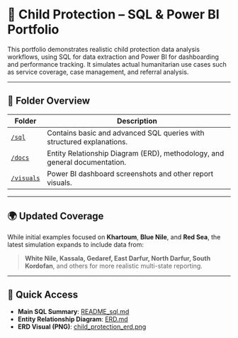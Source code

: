 # 🧒 Child Protection – SQL & Power BI Portfolio

This portfolio demonstrates realistic child protection data analysis workflows, using SQL for data extraction and Power BI for dashboarding and performance tracking. It simulates actual humanitarian use cases such as service coverage, case management, and referral analysis.

---

## 📁 Folder Overview

| Folder | Description |
|--------|-------------|
| [`/sql`](sql/README_sql.md) | Contains basic and advanced SQL queries with structured explanations. |
| [`/docs`](docs/README.md) | Entity Relationship Diagram (ERD), methodology, and general documentation. |
| [`/visuals`](visuals) | Power BI dashboard screenshots and other report visuals. |

---

## 🌍 Updated Coverage

While initial examples focused on **Khartoum**, **Blue Nile**, and **Red Sea**, the latest simulation expands to include data from:

> **White Nile, Kassala, Gedaref, East Darfur, North Darfur, South Kordofan**, and others for more realistic multi-state reporting.

---

## 🔗 Quick Access

- **Main SQL Summary**: [README_sql.md](sql/README_sql.md)
- **Entity Relationship Diagram**: [ERD.md](docs/ERD.md)
- **ERD Visual (PNG)**: [child_protection_erd.png](docs/child_protection_erd.png)
